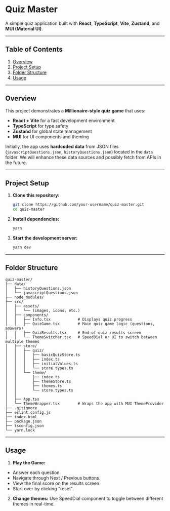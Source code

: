 # Quiz Master

A simple quiz application built with **React**, **TypeScript**, **Vite**, **Zustand**, and **MUI (Material UI)**.

---

## Table of Contents

1. [Overview](#overview)
2. [Project Setup](#project-setup)
3. [Folder Structure](#folder-structure)
4. [Usage](#usage)

---

## Overview

This project demonstrates a **Millionaire-style quiz game** that uses:

- **React + Vite** for a fast development environment
- **TypeScript** for type safety
- **Zustand** for global state management
- **MUI** for UI components and theming

Initially, the app uses **hardcoded data** from JSON files (`javascriptQuestions.json`, `historyQuestions.json`) located in the `data` folder. We will enhance these data sources and possibly fetch from APIs in the future.

---

## Project Setup

1. **Clone this repository:**
   ```bash
   git clone https://github.com/your-username/quiz-master.git
   cd quiz-master
   ```
2. **Install dependencies:**
   ```bash
   yarn
   ```
3. **Start the development server:**
   ```bash
   yarn dev
   ```

---

## Folder Structure

```text
quiz-master/
├── data/
│   ├── historyQuestions.json
│   └── javascriptQuestions.json
├── node_modules/
├── src/
│   ├── assets/
│   │   └── (images, icons, etc.)
│   ├── components/
│   │   ├── Info.tsx            # Displays quiz progress
│   │   ├── QuizGame.tsx        # Main quiz game logic (questions, answers)
│   │   ├── QuizResults.tsx     # End-of-quiz results screen
│   │   └── ThemeSwitcher.tsx   # SpeedDial or UI to switch between multiple themes
│   ├── store/
│   │   ├── quiz/
│   │   │   ├── basicQuizStore.ts
│   │   │   ├── index.ts
│   │   │   ├── initialValues.ts
│   │   │   └── store.types.ts
│   │   └── theme/
│   │       ├── index.ts
│   │       ├── themeStore.ts
│   │       ├── themes.ts
│   │       └── store.types.ts
│   │
│   ├── App.tsx
│   └── ThemeWrapper.tsx        # Wraps the app with MUI ThemeProvider
├── .gitignore
├── eslint.config.js
├── index.html
├── package.json
├── tsconfig.json
└── yarn.lock

```

---

## Usage

1. **Play the Game:**

- Answer each question.
- Navigate through Next / Previous buttons.
- View the final score on the results screen.
- Start over by clicking "reset".

2. **Change themes:**
   Use SpeedDial component to toggle between different themes in real-time.
